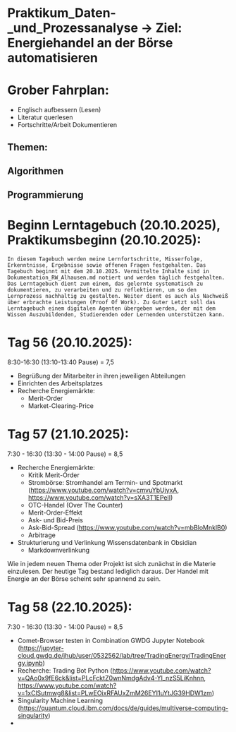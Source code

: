 # Praktikum_Daten-_und_Prozessanalyse -> Ziel: Energiehandel an der Börse automatisieren

# Grober Fahrplan:
  - Englisch aufbessern (Lesen)
  - Literatur querlesen
  - Fortschritte/Arbeit Dokumentieren
## Themen:

## Algorithmen

## Programmierung



# Beginn Lerntagebuch (20.10.2025), Praktikumsbeginn (20.10.2025):

    In diesem Tagebuch werden meine Lernfortschritte, Misserfolge, Erkenntnisse, Ergebnisse sowie offenen Fragen festgehalten. Das Tagebuch beginnt mit dem 20.10.2025. Vermittelte Inhalte sind in Dokumentation_RW_Alhausen.md notiert und werden täglich festgehalten. 
    Das Lerntagebuch dient zum einem, das gelernte systematisch zu dokumentieren, zu verarbeiten und zu reflektieren, um so den Lernprozess nachhaltig zu gestalten. Weiter dient es auch als Nachweiß über erbrachte Leistungen (Proof Of Work). Zu Guter Letzt soll das Lerntagebuch einem digitalen Agenten übergeben werden, der mit dem Wissen Auszubildenden, Studierenden oder Lernenden unterstützen kann. 


# Tag 56 (20.10.2025):

8:30-16:30 (13:10-13:40 Pause) = 7,5

- Begrüßung der Mitarbeiter in ihren jeweiligen Abteilungen
- Einrichten des Arbeitsplatzes
- Recherche Energiemärkte:
	 - Merit-Order
	 - Market-Clearing-Price


# Tag 57 (21.10.2025):

7:30 - 16:30 (13:30 - 14:00 Pause) = 8,5

- Recherche Energiemärkte:
     - Kritik Merit-Order
     - Strombörse: Stromhandel am Termin- und Spotmarkt (https://www.youtube.com/watch?v=cmvuYbUjyxA, https://www.youtube.com/watch?v=sXA3T1EPelI)
     - OTC-Handel (Over The Counter)
     - Merit-Order-Effekt
     - Ask- und Bid-Preis
     - Ask-Bid-Spread (https://www.youtube.com/watch?v=mbBloMnklB0)
     - Arbitrage
- Strukturierung und Verlinkung Wissensdatenbank in Obsidian
     - Markdownverlinkung

Wie in jedem neuen Thema oder Projekt ist sich zunächst in die Materie einzulesen. Der heutige Tag bestand lediglich daraus. Der Handel mit Energie an der Börse scheint sehr spannend zu sein. 

# Tag 58 (22.10.2025):

7:30 - 16:30 (13:30 - 14:00 Pause) = 8,5

- Comet-Browser testen in Combination GWDG Jupyter Notebook (https://jupyter-cloud.gwdg.de/jhub/user/0532562/lab/tree/TradingEnergy/TradingEnergy.ipynb)
- Recherche: Trading Bot Python (https://www.youtube.com/watch?v=QAo0x9fE6ck&list=PLcFcktZ0wnNmdgAdv4-Yl_nzS5LiKnhnn, https://www.youtube.com/watch?v=1xClSutmwg8&list=PLwEOixRFAUxZmM26EYI1uYtJG39HDW1zm)
- Singularity Machine Learning (https://quantum.cloud.ibm.com/docs/de/guides/multiverse-computing-singularity)
- 